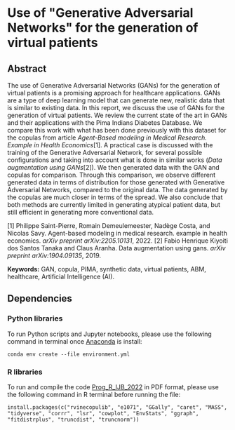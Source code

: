 # Use of "Generative Adversarial Networks" for the generation of virtual patients
## Abstract
The use of Generative Adversarial Networks (GANs) for the generation of virtual patients is a promising approach for healthcare applications. GANs are a type of deep learning model that can generate new, realistic data that is similar to existing data. In this report, we discuss the use of GANs for the generation of virtual patients. We review the current state of the art in GANs and their applications with the Pima Indians Diabetes Database.
We compare this work with what has been done previously with this dataset for the copulas from article *Agent-Based modeling in Medical Research. Example in Health Economics*[1].
A practical case is discussed with the training of the Generative Adversarial Network, for several possible configurations and taking into account what is done in similar works (*Data augmentation using GANs*[2]). We then generated data with the GAN and copulas for comparison.
Through this comparison, we observe different generated data in terms of distribution for those generated with Generative Adversarial Networks, compared to the original data. The data generated by the copulas are much closer in terms of the spread. We also conclude that both methods are currently limited in generating atypical patient data, but still efficient in generating more conventional data.

[1] Philippe Saint-Pierre, Romain Demeulemeester, Nadège Costa, and Nicolas Savy. Agent-based modeling in medical research. example in health economics. *arXiv preprint arXiv:2205.10131*, 2022.
[2] Fabio Henrique Kiyoiti dos Santos Tanaka and Claus Aranha. Data augmentation using gans. *arXiv preprint arXiv:1904.09135*, 2019.

**Keywords:** GAN, copula, PIMA, synthetic data, virtual patients, ABM, healthcare, Artificial Intelligence (AI).

## Dependencies
### Python libraries
To run Python scripts and Jupyter notebooks, please use the following command in terminal once [Anaconda](https://www.anaconda.com/) is install:
```
conda env create --file environment.yml
```
### R libraries
To run and compile the code [Prog_R_IJB_2022](./visualisation/Prog_R_IJB_2022.rmd) in PDF format, please use the following command in R terminal before running the file:
```
install.packages(c("rvinecopulib", "e1071", "GGally", "caret", "MASS", "tidyverse", "corrr", "lsr", "cowplot", "EnvStats", "ggraph", "fitdistrplus", "truncdist", "truncnorm"))
```
